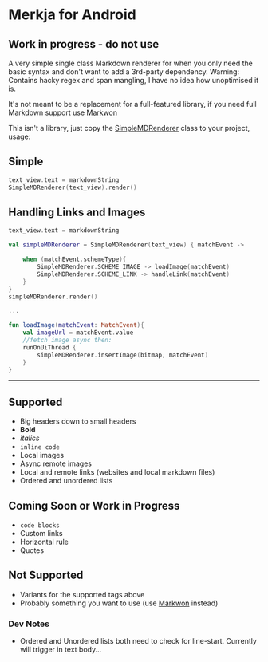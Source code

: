 # Merkja for Android

## Work in progress - do not use

A very simple single class Markdown renderer for when you only need the basic syntax and don't want to add a 3rd-party dependency. Warning: Contains hacky regex and span mangling, I have no idea how unoptimised it is.

It's not meant to be a replacement for a full-featured library, if you need full Markdown support use [Markwon](https://github.com/noties/Markwon)

This isn't a library, just copy the [SimpleMDRenderer](https://github.com/fiskurgit/Merkja/blob/master/app/src/main/java/fiskurgit/android/markdownrenderer/SimpleMDRenderer.kt) class to your project, usage:

## Simple

```kotlin
text_view.text = markdownString
SimpleMDRenderer(text_view).render()
```

## Handling Links and Images

```kotlin
text_view.text = markdownString

val simpleMDRenderer = SimpleMDRenderer(text_view) { matchEvent ->

    when (matchEvent.schemeType){
        SimpleMDRenderer.SCHEME_IMAGE -> loadImage(matchEvent)
        SimpleMDRenderer.SCHEME_LINK -> handleLink(matchEvent)
    }
}
simpleMDRenderer.render()

...

fun loadImage(matchEvent: MatchEvent){
    val imageUrl = matchEvent.value
    //fetch image async then:
    runOnUiThread {
        simpleMDRenderer.insertImage(bitmap, matchEvent)
    }
}

```

---

## Supported

* Big headers down to small headers
* **Bold**
* _italics_
* `inline code`
* Local images
* Async remote images
* Local and remote links (websites and local markdown files)
* Ordered and unordered lists

## Coming Soon or Work in Progress

* ```code blocks ```
* Custom links
* Horizontal rule
* Quotes

## Not Supported

* Variants for the supported tags above
* Probably something you want to use (use [Markwon](https://github.com/noties/Markwon) instead)


### Dev Notes

* Ordered and Unordered lists both need to check for line-start. Currently will trigger in text body...


